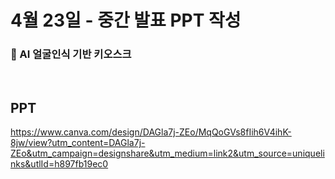 # 4월 23일 - 중간 발표 PPT 작성

### 🔐 AI 얼굴인식 기반 키오스크

<br/>

## PPT
https://www.canva.com/design/DAGla7j-ZEo/MqQoGVs8fIih6V4ihK-8jw/view?utm_content=DAGla7j-ZEo&utm_campaign=designshare&utm_medium=link2&utm_source=uniquelinks&utlId=h897fb19ec0

